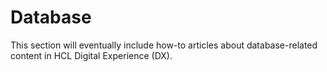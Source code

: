 # Database

This section will eventually include how-to articles about database-related content in HCL Digital Experience (DX).
